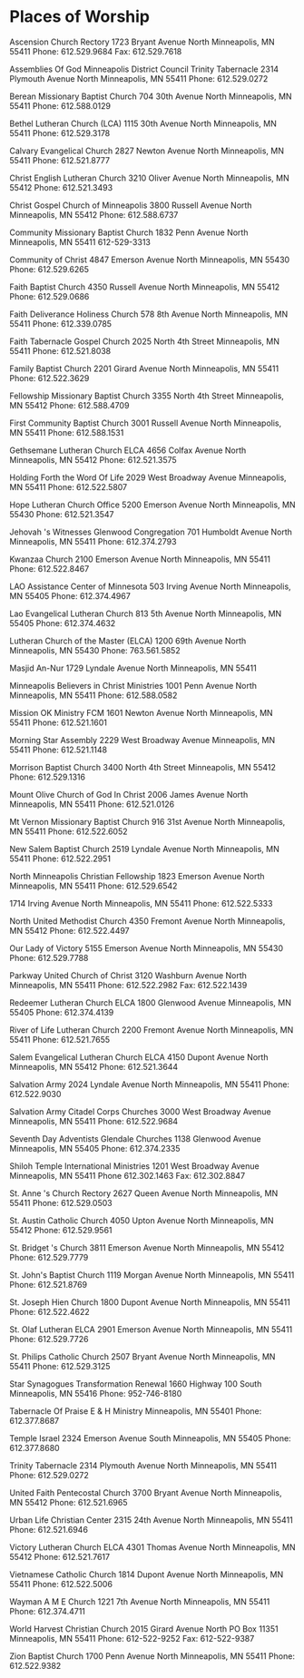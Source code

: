 # Places of Worship

Ascension Church Rectory
1723 Bryant Avenue North
Minneapolis, MN 55411
Phone: 612.529.9684
Fax: 612.529.7618

Assemblies Of God Minneapolis District Council Trinity Tabernacle
2314 Plymouth Avenue North 
Minneapolis, MN 55411
Phone: 612.529.0272

Berean Missionary Baptist Church
704 30th Avenue North
Minneapolis, MN 55411
Phone: 612.588.0129

Bethel Lutheran Church (LCA) 
1115 30th Avenue North 
Minneapolis, MN 55411
Phone: 612.529.3178

Calvary Evangelical Church
2827 Newton Avenue North
Minneapolis, MN 55411
Phone: 612.521.8777

Christ English Lutheran Church
3210 Oliver Avenue North
Minneapolis, MN 55412
Phone: 612.521.3493

Christ Gospel Church of Minneapolis
3800 Russell Avenue North
Minneapolis, MN 55412
Phone: 612.588.6737

Community Missionary Baptist Church
1832 Penn Avenue North 
Minneapolis, MN 55411
612-529-3313

Community of Christ
4847 Emerson Avenue North 
Minneapolis, MN 55430
Phone: 612.529.6265

Faith Baptist Church
4350 Russell Avenue North 
Minneapolis, MN 55412
Phone: 612.529.0686

Faith Deliverance Holiness Church
578 8th Avenue North 
Minneapolis, MN 55411
Phone: 612.339.0785

Faith Tabernacle Gospel Church
2025 North 4th Street 
Minneapolis, MN 55411
Phone: 612.521.8038

Family Baptist Church
2201 Girard Avenue North
Minneapolis, MN 55411 
Phone: 612.522.3629

Fellowship Missionary Baptist Church
3355 North 4th Street 
Minneapolis, MN 55412
Phone: 612.588.4709

First Community Baptist Church
3001 Russell Avenue North 
Minneapolis, MN 55411
Phone: 612.588.1531

Gethsemane Lutheran Church ELCA
4656 Colfax Avenue North 
Minneapolis, MN 55412
Phone: 612.521.3575

Holding Forth the Word Of Life
2029 West Broadway Avenue 
Minneapolis, MN 55411
Phone: 612.522.5807

Hope Lutheran Church Office
5200 Emerson Avenue North 
Minneapolis, MN 55430
Phone: 612.521.3547

Jehovah 's Witnesses Glenwood Congregation
701 Humboldt Avenue North 
Minneapolis, MN 55411
Phone: 612.374.2793

Kwanzaa Church
2100 Emerson Avenue North 
Minneapolis, MN 55411
Phone: 612.522.8467

LAO Assistance Center of Minnesota
503 Irving Avenue North 
Minneapolis, MN 55405 
Phone: 612.374.4967

Lao Evangelical Lutheran Church
813 5th Avenue North 
Minneapolis, MN 55405
Phone: 612.374.4632

Lutheran Church of the Master (ELCA)
1200 69th Avenue North 
Minneapolis, MN 55430
Phone: 763.561.5852

Masjid An-Nur 
1729 Lyndale Avenue North 
Minneapolis, MN 55411

Minneapolis Believers in Christ Ministries
1001 Penn Avenue North 
Minneapolis, MN 55411
Phone: 612.588.0582

Mission OK Ministry FCM
1601 Newton Avenue North 
Minneapolis, MN 55411
Phone: 612.521.1601

Morning Star Assembly
2229 West Broadway Avenue 
Minneapolis, MN 55411
Phone: 612.521.1148

Morrison Baptist Church
3400 North 4th Street 
Minneapolis, MN 55412
Phone: 612.529.1316

Mount Olive Church of God In Christ
2006 James Avenue North 
Minneapolis, MN 55411
Phone: 612.521.0126

Mt Vernon Missionary Baptist Church
916 31st Avenue North 
Minneapolis, MN 55411 
Phone: 612.522.6052

New Salem Baptist Church
2519 Lyndale Avenue North 
Minneapolis, MN 55411 
Phone: 612.522.2951

North Minneapolis Christian Fellowship
1823 Emerson Avenue North 
Minneapolis, MN 55411
Phone: 612.529.6542

1714 Irving Avenue North 
Minneapolis, MN 55411
Phone: 612.522.5333

North United Methodist Church
4350 Fremont Avenue North 
Minneapolis, MN 55412
Phone: 612.522.4497

Our Lady of Victory
5155 Emerson Avenue North 
Minneapolis, MN 55430
Phone: 612.529.7788

Parkway United Church of Christ
3120 Washburn Avenue North 
Minneapolis, MN 55411
Phone: 612.522.2982 
Fax: 612.522.1439

Redeemer Lutheran Church ELCA
1800 Glenwood Avenue 
Minneapolis, MN 55405
Phone: 612.374.4139

River of Life Lutheran Church
2200 Fremont Avenue North 
Minneapolis, MN 55411
Phone: 612.521.7655

Salem Evangelical Lutheran Church ELCA
4150 Dupont Avenue North 
Minneapolis, MN 55412 
Phone: 612.521.3644

Salvation Army 
2024 Lyndale Avenue North 
Minneapolis, MN 55411
Phone: 612.522.9030

Salvation Army Citadel Corps Churches
3000 West Broadway Avenue 
Minneapolis, MN 55411
Phone: 612.522.9684

Seventh Day Adventists Glendale Churches
1138 Glenwood Avenue 
Minneapolis, MN 55405
Phone: 612.374.2335

Shiloh Temple International Ministries
1201 West Broadway Avenue 
Minneapolis, MN 55411
Phone 612.302.1463 
Fax: 612.302.8847

St. Anne 's Church Rectory
2627 Queen Avenue North 
Minneapolis, MN 55411
Phone: 612.529.0503

St. Austin Catholic Church
4050 Upton Avenue North 
Minneapolis, MN 55412
Phone: 612.529.9561

St. Bridget 's Church
3811 Emerson Avenue North 
Minneapolis, MN 55412
Phone: 612.529.7779

St. John's Baptist Church
1119 Morgan Avenue North 
Minneapolis, MN 55411
Phone: 612.521.8769

St. Joseph Hien Church
1800 Dupont Avenue North
Minneapolis, MN 55411
Phone: 612.522.4622

St. Olaf Lutheran ELCA
2901 Emerson Avenue North 
Minneapolis, MN 55411
Phone: 612.529.7726

St. Philips Catholic Church
2507 Bryant Avenue North 
Minneapolis, MN 55411
Phone: 612.529.3125

Star Synagogues Transformation Renewal
1660 Highway 100 South 
Minneapolis, MN 55416
Phone: 952-746-8180

Tabernacle Of Praise E & H Ministry
Minneapolis, MN 55401
Phone: 612.377.8687

Temple Israel
2324 Emerson Avenue South 
Minneapolis, MN 55405
Phone: 612.377.8680

Trinity Tabernacle
2314 Plymouth Avenue North 
Minneapolis, MN 55411
Phone: 612.529.0272

United Faith Pentecostal Church
3700 Bryant Avenue North 
Minneapolis, MN 55412
Phone: 612.521.6965

Urban Life Christian Center
2315 24th Avenue North 
Minneapolis, MN 55411
Phone: 612.521.6946

Victory Lutheran Church ELCA
4301 Thomas Avenue North 
Minneapolis, MN 55412
Phone: 612.521.7617

Vietnamese Catholic Church
1814 Dupont Avenue North
Minneapolis, MN 55411 
Phone: 612.522.5006

Wayman A M E Church
1221 7th Avenue North 
Minneapolis, MN 55411
Phone: 612.374.4711

World Harvest Christian Church 
2015 Girard Avenue North
PO Box 11351 
Minneapolis, MN 55411 
Phone: 612-522-9252 
Fax: 612-522-9387

Zion Baptist Church
1700 Penn Avenue North 
Minneapolis, MN 55411 
Phone: 612.522.9382
